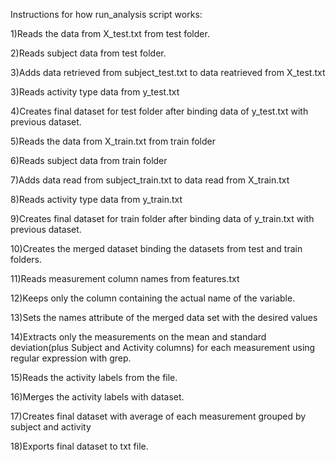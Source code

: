 Instructions for how run_analysis script works:

1)Reads the data from X_test.txt from test folder.

2)Reads subject data from test folder.

3)Adds data retrieved from subject_test.txt to data reatrieved from X_test.txt 

3)Reads activity type data from y_test.txt

4)Creates final dataset for test folder after binding data of y_test.txt with previous dataset.

5)Reads the data from X_train.txt from train folder

6)Reads subject data from train folder

7)Adds data read from subject_train.txt to data read from X_train.txt 

8)Reads activity type data from y_train.txt

9)Creates final dataset for train folder after binding data of y_train.txt with previous dataset.

10)Creates the  merged dataset binding the datasets from test and train folders.

11)Reads measurement column names from features.txt

12)Keeps only the column containing the actual name of the variable.

13)Sets the names attribute of the merged data set with the desired values

14)Extracts only the measurements on the mean and standard deviation(plus Subject and Activity columns) for each measurement using regular expression with grep. 

15)Reads the activity labels from the file.

16)Merges the activity labels with dataset.

17)Creates final dataset with average of each measurement grouped by subject and activity

18)Exports final dataset to txt file.
